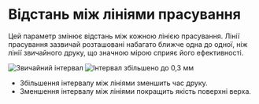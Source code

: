 Відстань між лініями прасування
====

Цей параметр змінює відстань між кожною лінією прасування. Лінії прасування зазвичай розташовані набагато ближче одна до одної, ніж лінії звичайного друку, що значною мірою сприяє його ефективності.

![Звичайний інтервал](../images/ironing_enabled_enabled.png)
![Інтервал збільшено до 0,3 мм](../images/ironing_line_spacing.png)

* Збільшення інтервалу між лініями зменшить час друку.
* Зменшення інтервалу між лініями покращить якість поверхні верха.
